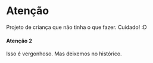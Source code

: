 # Atenção

Projeto de criança que não tinha o que fazer. Cuidado! :D

#### Atenção 2
Isso é vergonhoso. Mas deixemos no histórico.
